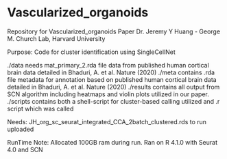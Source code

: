 # Vascularized_organoids
Repository for Vascularized_organoids Paper
Dr. Jeremy Y Huang - George M. Church Lab, Harvard University

Purpose:
Code for cluster identification using SingleCellNet

./data needs mat_primary_2.rda file data from published human cortical brain data detailed in Bhaduri, A. et al. Nature (2020)
./meta contains .rda file metadata for annotation based on published human cortical brain data detailed in Bhaduri, A. et al. Nature (2020)
./results contains all output from SCN algorithm including heatmaps and violin plots utilized in our paper.
./scripts contains both a shell-script for cluster-based calling utilized and .r script which was called

Needs: JH_org_sc_seurat_integrated_CCA_2batch_clustered.rds to run uploaded 

RunTime Note: Allocated 100GB ram during run.
Ran on R 4.1.0 with Seurat 4.0 and SCN 